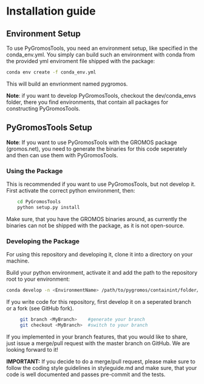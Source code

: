 # Installation guide

## Environment Setup

To use PyGromosTools, you need an environment setup, like specified in the conda_env.yml.
You simply can build such an environment with conda from the provided yml enviroment file shipped with the package:
```bash
conda env create -f conda_env.yml
```
This will build an envrionment named pygromos.

**Note**: if you want to develop PyGromosTools, checkout the dev/conda_envs folder, there you find environments, that contain all packages for constructing PyGromosTools.

## PyGromosTools Setup
**Note**: If you want to use PyGromosTools with the GROMOS package (gromos.net), you need to generate the binaries for this code seperately and then can use them with PyGromosTools.
### Using the Package
This is recommended if you want to use PyGromosTools, but not develop it. First activate the correct python environment, then:

```bash
    cd PyGromosTools
    python setup.py install
```
Make sure, that you have the GROMOS binaries around, as currently the binaries can not be shipped with the package, as it is not open-source.

### Developing the Package
For using this repository and developing it, clone it into a directory on your machine.

Build your python environment, activate it and add the path to the repository root to your environment:
```bash
conda develop -n <EnvironmentName> /path/to/pygromos/containint/folder/pygromos
```

If you write code for this repository, first develop it on a seperated branch or a fork (see GitHub fork).

```bash
     git branch <MyBranch>    #generate your branch
     git checkout <MyBranch>  #switch to your branch
```

If you implemented in your branch features, that you would like to share, just issue a merge/pull request with the master branch on GitHub. We are looking forward to it!

**IMPORTANT:**
If you decide to do a merge/pull request, please make sure to follow the coding style guidelines in styleguide.md and make sure, that your code is well documented and passes pre-commit and the tests.
